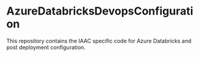 # AzureDatabricksDevopsConfiguration
This repository contains the IAAC specific code for Azure Databricks and post deployment configuration.
